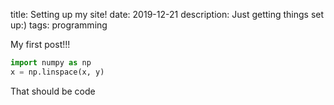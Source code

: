 title: Setting up my site!
date: 2019-12-21
description: Just getting things set up:)
tags: programming

My first post!!!

```python
import numpy as np
x = np.linspace(x, y)
```

That should be code
